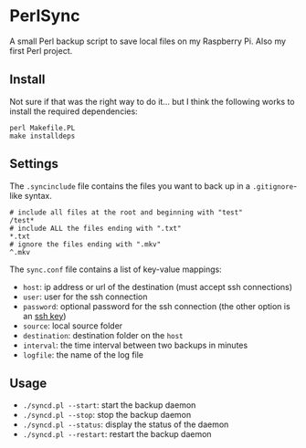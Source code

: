 # PerlSync
A small Perl backup script to save local files on my Raspberry Pi. Also my first Perl project.

## Install
Not sure if that was the right way to do it... but I think the following works to install the required dependencies:
```
perl Makefile.PL
make installdeps
```

## Settings
The `.syncinclude` file contains the files you want to back up in a `.gitignore`-like syntax.

```
# include all files at the root and beginning with "test"
/test*
# include ALL the files ending with ".txt"
*.txt
# ignore the files ending with ".mkv"
^.mkv
```

The `sync.conf` file contains a list of key-value mappings:
- `host`: ip address or url of the destination (must accept ssh connections)
- `user`: user for the ssh connection
- `password`: optional password for the ssh connection (the other option is an [ssh key](https://confluence.atlassian.com/bitbucketserver/creating-ssh-keys-776639788.html))
- `source`: local source folder
- `destination`: destination folder on the `host`
- `interval`: the time interval between two backups in minutes
- `logfile`: the name of the log file


## Usage
- `./syncd.pl --start`: start the backup daemon
- `./syncd.pl --stop`: stop the backup daemon
- `./syncd.pl --status`: display the status of the daemon
- `./syncd.pl --restart`: restart the backup daemon
